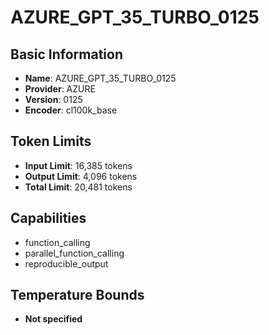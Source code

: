 # AZURE_GPT_35_TURBO_0125

## Basic Information
- **Name**: AZURE_GPT_35_TURBO_0125
- **Provider**: AZURE
- **Version**: 0125
- **Encoder**: cl100k_base

## Token Limits
- **Input Limit**: 16,385 tokens
- **Output Limit**: 4,096 tokens
- **Total Limit**: 20,481 tokens

## Capabilities
- function_calling
- parallel_function_calling
- reproducible_output


## Temperature Bounds
- **Not specified**





